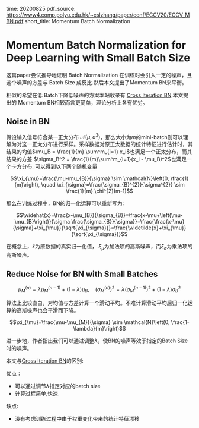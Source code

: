 time: 20200825
pdf_source: https://www4.comp.polyu.edu.hk/~cslzhang/paper/conf/ECCV20/ECCV_MBN.pdf
short_title: Momentum Batch Normalization

# Momentum Batch Normalization for Deep Learning with Small Batch Size

这篇paper尝试推导地证明 Batch Normalization 在训练时会引入一定的噪声，且这个噪声的方差与 Batch Size 成反比.然后本文提出了Momentum BN来平衡。

相似的希望在低 Batch下降低噪声的方案本站收录有 [Cross Iteration BN](../Building_Blocks/crossBatchNormalization.md).本文提出的 Momentum BN相较而言更简单，理论分析上各有优劣。

## Noise in BN

假设输入信号符合某一正太分布$~ \mathcal{N}(\mu, \sigma^2)$，那么大小为$m$的mini-batch则可以理解为对这一正太分布进行采样。采样数据对原正太数据的统计特征进行估计时，其结果的均值$\mu_B = \frac{1}{m} \sum^m_{i=1} x_i$也满足一个正太分布，而其结果的方差 $\sigma_B^2 = \frac{1}{m}\sum^m_{i=1}(x_i - \mu_B)^2$也满足一个卡方分布. 可以得到以下两个随机变量

$$\xi_{\mu}=\frac{\mu-\mu_{B}}{\sigma} \sim \mathcal{N}\left(0, \frac{1}{m}\right), \quad \xi_{\sigma}=\frac{\sigma_{B}^{2}}{\sigma^{2}} \sim \frac{1}{m} \chi^{2}(m-1)$$

那么在训练过程中，BN的归一化运算可以重新写为:

$$\widehat{x}=\frac{x-\mu_{B}}{\sigma_{B}}=\frac{x-\mu+\left(\mu-\mu_{B}\right)}{\sigma \frac{\sigma_{B}}{\sigma}}=\frac{\frac{x-\mu}{\sigma}+\xi_{\mu}}{\sqrt{\xi_{\sigma}}}=\frac{\widetilde{x}+\xi_{\mu}}{\sqrt{\xi_{\sigma}}}$$

在概念上，$\tilde{x}$为原数据的真实归一化值， $\xi_{\mu}$为加法项的高斯噪声，而$\xi_{\sigma}$为乘法项的高斯噪声。

## Reduce Noise for BN with Small Batches

$$\mu_{M}^{(n)}=\lambda \mu_{M}^{(n-1)}+(1-\lambda) \mu_{B}, \quad\left(\sigma_{M}^{(n)}\right)^{2}=\lambda\left(\sigma_{M}^{(n-1)}\right)^{2}+(1-\lambda) \sigma_{B}^{2}$$

算法上比较直白，对均值与方差计算一个滑动平均。不难计算滑动平均后归一化运算的高斯噪声也会平滑而下降。

$$\xi_{\mu}=\frac{\mu-\mu_{M}}{\sigma} \sim \mathcal{N}\left(0, \frac{1-\lambda}{m}\right)$$

进一步地，作者指出我们可以通过调整$\lambda$，使BN的噪声等效于指定的Batch Size时的噪声。

本文与[Cross Iteration BN](../Building_Blocks/crossBatchNormalization.md)的区别:

优点：
- 可以通过调节$\lambda$指定对应的batch size
- 计算过程简单,快速.

缺点:
- 没有考虑训练过程中由于权重变化带来的统计特征漂移